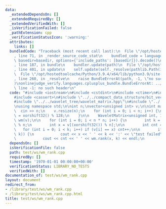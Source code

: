 ```yaml
---
data:
  _extendedDependsOn: []
  _extendedRequiredBy: []
  _extendedVerifiedWith: []
  _isVerificationFailed: false
  _pathExtension: cpp
  _verificationStatusIcon: ':warning:'
  attributes:
    links: []
  bundledCode: "Traceback (most recent call last):\n  File \"/opt/hostedtoolcache/Python/3.9.4/x64/lib/python3.9/site-packages/onlinejudge_verify/documentation/build.py\"\
    , line 71, in _render_source_code_stat\n    bundled_code = language.bundle(stat.path,\
    \ basedir=basedir, options={'include_paths': [basedir]}).decode()\n  File \"/opt/hostedtoolcache/Python/3.9.4/x64/lib/python3.9/site-packages/onlinejudge_verify/languages/cplusplus.py\"\
    , line 187, in bundle\n    bundler.update(path)\n  File \"/opt/hostedtoolcache/Python/3.9.4/x64/lib/python3.9/site-packages/onlinejudge_verify/languages/cplusplus_bundle.py\"\
    , line 401, in update\n    self.update(self._resolve(pathlib.Path(included), included_from=path))\n\
    \  File \"/opt/hostedtoolcache/Python/3.9.4/x64/lib/python3.9/site-packages/onlinejudge_verify/languages/cplusplus_bundle.py\"\
    , line 260, in _resolve\n    raise BundleErrorAt(path, -1, \"no such header\"\
    )\nonlinejudge_verify.languages.cplusplus_bundle.BundleErrorAt: ../../wavelet_tree/wavelet_matrix.hpp:\
    \ line -1: no such header\n"
  code: "#include <iostream>\n#include <cstdint>\n#include <ctime>\n#include <vector>\n\
    #include <cassert>\n#include \"../../compact_data_structure/bit_vector.hpp\"\n\
    #include \"../../wavelet_tree/wavelet_matrix.hpp\"\n#include \"../../util/xorshift.hpp\"\
    \nusing namespace std;\n\nint n;\nvector<unsigned int> v;\n\nint main() {\n  \
    \  cin >> n;\n    v.resize(n);\n    for (int i = 0; i < n; i++) {\n        v[i]\
    \ = xorshift32() % 128;\n    }\n\n    WaveletMatrix<unsigned int, 16, BitVector>\
    \ wm(v);\n\n    for (int i = 0; i < n * n; i++) {\n        int k = xorshift32()\
    \ % n;\n        int x = v[(xorshift32()) % n];\n\n        int cnt = 0;\n     \
    \   for (int i = 0; i < k; i++) if (v[i] == x) cnt++;\n\n        if (cnt != wm.rank(x,\
    \ k)) {\n            cout << x << ' ' << k << ':' << \"test failed\" << endl;\n\
    \            cout << cnt << ' ' << wm.rank(x, k) << endl;\n        }\n    }\n}"
  dependsOn: []
  isVerificationFile: false
  path: test/ws/wm_rank.cpp
  requiredBy: []
  timestamp: '1970-01-01 00:00:00+00:00'
  verificationStatus: LIBRARY_NO_TESTS
  verifiedWith: []
documentation_of: test/ws/wm_rank.cpp
layout: document
redirect_from:
- /library/test/ws/wm_rank.cpp
- /library/test/ws/wm_rank.cpp.html
title: test/ws/wm_rank.cpp
---
```


